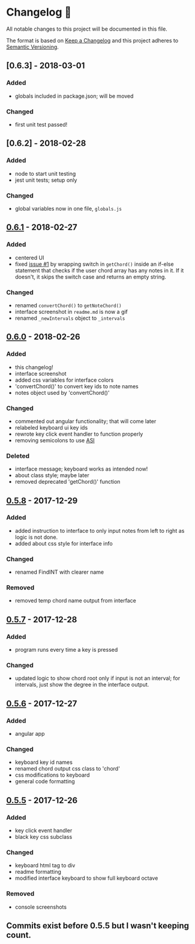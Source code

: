 # Changelog 📜
All notable changes to this project will be documented in this file.

The format is based on [Keep a Changelog](http://keepachangelog.com/)
and this project adheres to [Semantic Versioning](http://semver.org/).


## [0.6.3] - 2018-03-01
### Added
- globals included in package.json; will be moved
### Changed
- first unit test passed!

## [0.6.2] - 2018-02-28
### Added
- node to start unit testing
- jest unit tests; setup only
### Changed
- global variables now in one file, `globals.js`

## [0.6.1] - 2018-02-27
### Added
- centered UI
- fixed [issue #1](https://github.com/ManuelVargas1251/Chord-Finder/issues/1) by wrapping switch in `getChord()` inside an if-else statement that checks if the user chord array has any notes in it. If it doesn't, it skips the switch case and returns an empty string.
### Changed
- renamed `convertChord()` to `getNoteChord()`
- interface screenshot in `readme.md` is now a gif
- renamed `_newIntervals` object to `_intervals`


## [0.6.0] - 2018-02-26
### Added
- this changelog!
- interface screenshot
- added css variables for interface colors
- 'convertChord()' to convert key ids to note names
- notes object used by 'convertChord()'
### Changed
- commented out angular functionality; that will come later
- relabeled keyboard ui key ids
- rewrote key click event handler to function properly
- removing semicolons to use [ASI](https://en.wikibooks.org/wiki/JavaScript/Automatic_semicolon_insertion)
### Deleted
- interface message; keyboard works as intended now!
- about class style; maybe later
- removed deprecated 'getChord()' function


## [0.5.8] - 2017-12-29
### Added
- added instruction to interface to only input notes from left to right as logic is not done.
- added about css style for interface info
### Changed
- renamed FindINT with clearer name
### Removed
- removed temp chord name output from interface


## [0.5.7] - 2017-12-28
### Added
- program runs every time a key is pressed
### Changed
- updated logic to show chord root only if input is not an interval; for intervals, just show the degree in the interface output.


## [0.5.6] - 2017-12-27
### Added
- angular app
### Changed
- keyboard key id names
- renamed chord output css class to 'chord'
- css modifications to keyboard
- general code formatting


## [0.5.5] - 2017-12-26
### Added
- key click event handler
- black key css subclass
### Changed
- keyboard html tag to div
- readme formatting
- modified interface keyboard to show full keyboard octave
### Removed
- console screenshots


## Commits exist before 0.5.5 but I wasn't keeping count.

[0.6.1]: #
[0.6.0]: https://github.com/ManuelVargas1251/Chord-Finder/commit/e8f06dd58904f322473074d79b822ed78e02321e
[0.5.8]: https://github.com/ManuelVargas1251/Chord-Finder/commit/f2223a7a1cff9acb21104438920574e23c90bc08
[0.5.7]: https://github.com/ManuelVargas1251/Chord-Finder/commit/75b11393e3e68f078db3aa085ba6232e213cb49b
[0.5.6]: https://github.com/ManuelVargas1251/Chord-Finder/commit/48a092a2aadb57f417f87367fd186d6c64fb7fc4
[0.5.5]: https://github.com/ManuelVargas1251/Chord-Finder/commit/14326d629f5ac41210af279a91e9a5950e6422ae